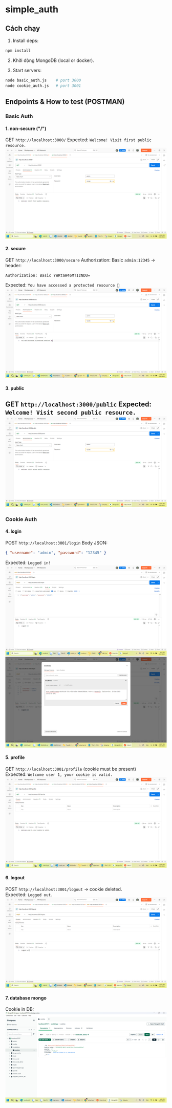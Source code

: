 # simple_auth

## Cách chạy
1. Install deps:
```bash
npm install
```

2. Khởi động MongoDB (local or docker).

3. Start servers:
```bash
node basic_auth.js    # port 3000
node cookie_auth.js   # port 3001
```


## Endpoints & How to test (POSTMAN)

### Basic Auth
#### 1. non-secure ("/")
GET `http://localhost:3000/`
Expected: `Welcome! Visit first public resource.`
![basic-non-secure](public/results/basic-non-secure.png)
#### 2. secure 
GET `http://localhost:3000/secure`
Authorization: Basic `admin:12345` → header:  
```
Authorization: Basic YWRtaW46MTIzNDU=
```
Expected: `You have accessed a protected resource 🎉`  
![basic-secure](public/results/basic-secure.png)

#### 3. public 
GET `http://localhost:3000/public`
Expected: `Welcome! Visit second public resource.`
![public](public/results/public.png)
---

### Cookie Auth
#### 4. login
POST `http://localhost:3001/login`
Body JSON:
```json
{ "username": "admin", "password": "12345" }
```
Expected: `Logged in!`  
![login](public/results/login.png)
![set_cookie](public/results/set_cookie.png)
#### 5. profile
GET `http://localhost:3001/profile` (cookie must be present)  
Expected: `Welcome user 1, your cookie is valid.`  
![profile](public/results/profile.png)

#### 6. logout
POST `http://localhost:3001/logout` → cookie deleted.  
Expected: `Logged out.`
![logout](public/results/logout.png)

#### 7. database mongo
Cookie in DB:  
![mongo_cookie](public/results/mongo_cookie.png)




